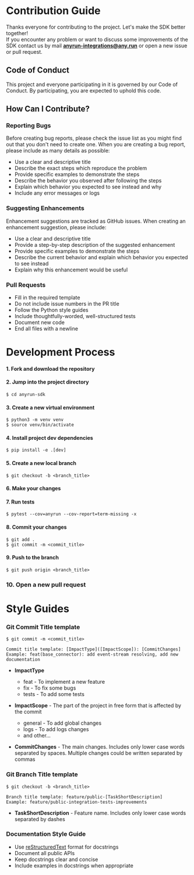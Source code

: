 # Contribution Guide

Thanks everyone for contributing to the project. Let's make the SDK better together!  
If you encounter any problem or want to discuss some improvements of the SDK
contact us by mail **anyrun-integrations@any.run** or open a new issue or pull request.

## Code of Conduct

This project and everyone participating in it is governed by our Code of Conduct. By participating, you are expected to uphold this code.

## How Can I Contribute?

### Reporting Bugs

Before creating bug reports, please check the issue list as you might find out that you don't need to create one. When you are creating a bug report, please include as many details as possible:

* Use a clear and descriptive title
* Describe the exact steps which reproduce the problem
* Provide specific examples to demonstrate the steps
* Describe the behavior you observed after following the steps
* Explain which behavior you expected to see instead and why
* Include any error messages or logs

### Suggesting Enhancements

Enhancement suggestions are tracked as GitHub issues. When creating an enhancement suggestion, please include:

* Use a clear and descriptive title
* Provide a step-by-step description of the suggested enhancement
* Provide specific examples to demonstrate the steps
* Describe the current behavior and explain which behavior you expected to see instead
* Explain why this enhancement would be useful

### Pull Requests

* Fill in the required template
* Do not include issue numbers in the PR title
* Follow the Python style guides
* Include thoughtfully-worded, well-structured tests
* Document new code
* End all files with a newline

# Development Process

#### 1. Fork and download the repository

#### 2. Jump into the project directory
```console
$ cd anyrun-sdk
```

#### 3. Create a new virtual environment
```console
$ python3 -m venv venv
$ source venv/bin/activate
```

#### 4. Install project dev dependencies
```console
$ pip install -e .[dev]
```

#### 5. Create a new local branch
```console
$ git checkout -b <branch_title>
```

#### 6. Make your changes

#### 7. Run tests
```console
$ pytest --cov=anyrun --cov-report=term-missing -x
```

#### 8. Commit your changes
```console
$ git add .
$ git commit -m <commit_title>
```

#### 9. Push to the branch
```console
$ git push origin <branch_title>
```

### 10. Open a new pull request


# Style Guides

### Git Commit Title template

```console
$ git commit -m <commit_title>

Commit title template: [ImpactType]([ImpactScope]): [CommitChanges]
Example: feat(base_connector): add event-stream resolving, add new documentation
```
* **ImpactType** 
  * feat - To implement a new feature
  * fix - To fix some bugs
  * tests - To add some tests
* **ImpactScope** - The part of the project in free form that is affected by the commit 
  * general - To add global changes
  * logs - To add logs changes
  * and other...

* **CommitChanges** - The main changes. Includes only lower case words separated by spaces. 
Multiple changes could be written separated by commas

### Git Branch Title template
```console
$ git checkout -b <branch_title>

Branch title template: feature/public-[TaskShortDescription]
Example: feature/public-integration-tests-improvements
```
* **TaskShortDescription** - Feature name. Includes only lower case words separated by dashes

### Documentation Style Guide

* Use [reStructuredText](https://docutils.sourceforge.io/docs/user/rst/quickref.html) format for docstrings
* Document all public APIs
* Keep docstrings clear and concise
* Include examples in docstrings when appropriate
